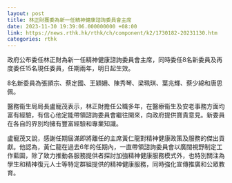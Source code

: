 ```yaml
---
layout: post
title: 林正財獲委為新一任精神健康諮詢委員會主席
date: 2023-11-30 19:39:06.000000000 +08:00
link: https://news.rthk.hk/rthk/ch/component/k2/1730182-20231130.htm
categories: rthk
---
```


政府公布委任林正財為新一任精神健康諮詢委員會主席，同時委任8名新委員及再度委任15名現任委員，任期兩年，明日起生效。

8名新委員為張頴宗、蔡定國、王穎姍、陳秀琴、梁珮琪、葉兆輝、蔡少綿和唐思佩。
 
醫務衞生局局長盧寵茂表示，林正財擔任公職多年，在醫療衞生及安老事務方面均富有經驗，有信心他定能帶領諮詢委員會繼往開來，向政府提供寶貴意見。新委員在各自的界別均擁有豐富經驗和專業知識。

盧寵茂又說，感謝任期屆滿即將離任的主席黃仁龍對精神健康政策及服務的傑出貢獻。他認為，黃仁龍在過去6年的任期內，一直帶領諮詢委員會以廣闊視野制定工作藍圖，除了致力推動各服務提供者探討加強精神健康服務模式外，也特別關注為學生和精神復元人士等特定群組提供的精神健康服務，同時強化宣傳推廣和公眾教育。
